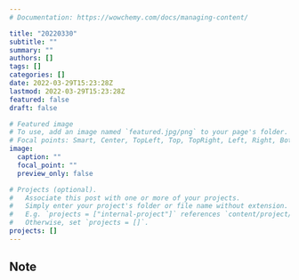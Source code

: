 ```yaml
---
# Documentation: https://wowchemy.com/docs/managing-content/

title: "20220330"
subtitle: ""
summary: ""
authors: []
tags: []
categories: []
date: 2022-03-29T15:23:28Z
lastmod: 2022-03-29T15:23:28Z
featured: false
draft: false

# Featured image
# To use, add an image named `featured.jpg/png` to your page's folder.
# Focal points: Smart, Center, TopLeft, Top, TopRight, Left, Right, BottomLeft, Bottom, BottomRight.
image:
  caption: ""
  focal_point: ""
  preview_only: false

# Projects (optional).
#   Associate this post with one or more of your projects.
#   Simply enter your project's folder or file name without extension.
#   E.g. `projects = ["internal-project"]` references `content/project/deep-learning/index.md`.
#   Otherwise, set `projects = []`.
projects: []
---
```


## Note

